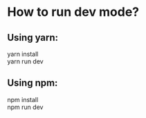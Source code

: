 
# How to run dev mode?
## Using yarn:
yarn install <br>
yarn run dev

## Using npm:
npm install <br>
npm run dev
